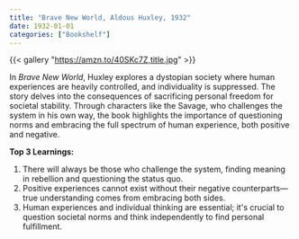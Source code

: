 ```yaml
---
title: "Brave New World, Aldous Huxley, 1932"
date: 1932-01-01
categories: ["Bookshelf"]
---
```


{{< gallery "https://amzn.to/40SKc7Z,title.jpg" >}}

In _Brave New World_, Huxley explores a dystopian society where human experiences are heavily controlled, and individuality is suppressed. The story delves into the consequences of sacrificing personal freedom for societal stability. Through characters like the Savage, who challenges the system in his own way, the book highlights the importance of questioning norms and embracing the full spectrum of human experience, both positive and negative.

**Top 3 Learnings:**

1. There will always be those who challenge the system, finding meaning in rebellion and questioning the status quo.
2. Positive experiences cannot exist without their negative counterparts—true understanding comes from embracing both sides.
3. Human experiences and individual thinking are essential; it's crucial to question societal norms and think independently to find personal fulfillment.

